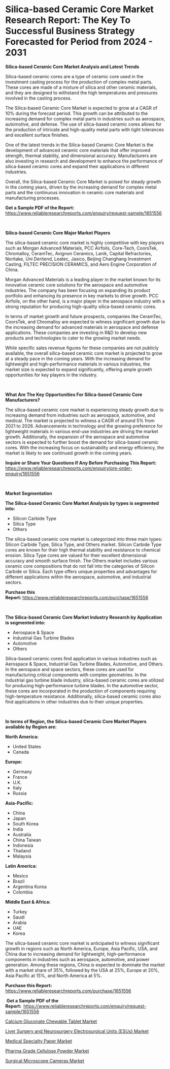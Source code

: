 <p><h1>Silica-based Ceramic Core Market Research Report: The Key To Successful Business Strategy Forecasted for Period from 2024 - 2031</h1></p><p><strong>Silica-based Ceramic Core Market Analysis and Latest Trends</strong></p>
<p><p>Silica-based ceramic cores are a type of ceramic core used in the investment casting process for the production of complex metal parts. These cores are made of a mixture of silica and other ceramic materials, and they are designed to withstand the high temperatures and pressures involved in the casting process.</p><p>The Silica-based Ceramic Core Market is expected to grow at a CAGR of 10% during the forecast period. This growth can be attributed to the increasing demand for complex metal parts in industries such as aerospace, automotive, and defense. The use of silica-based ceramic cores allows for the production of intricate and high-quality metal parts with tight tolerances and excellent surface finishes.</p><p>One of the latest trends in the Silica-based Ceramic Core Market is the development of advanced ceramic core materials that offer improved strength, thermal stability, and dimensional accuracy. Manufacturers are also investing in research and development to enhance the performance of silica-based ceramic cores and expand their applications in different industries.</p><p>Overall, the Silica-based Ceramic Core Market is poised for steady growth in the coming years, driven by the increasing demand for complex metal parts and the continuous innovation in ceramic core materials and manufacturing processes.</p></p>
<p><strong>Get a Sample PDF of the Report:&nbsp;</strong> <a href="https://www.reliableresearchreports.com/enquiry/request-sample/1651556">https://www.reliableresearchreports.com/enquiry/request-sample/1651556</a></p>
<p>&nbsp;</p>
<p><strong>Silica-based Ceramic Core Major Market Players</strong></p>
<p><p>The silica-based ceramic core market is highly competitive with key players such as Morgan Advanced Materials, PCC Airfoils, Core-Tech, CoorsTek, Chromalloy, CeramTec, Avignon Ceramics, Lanik, Capital Refractories, Noritake, Uni Deritend, Leatec, Jasico, Beijing Changhang Investment Casting, FILTEC PRECISION CERAMICS, and Aero Engine Corporation of China.</p><p>Morgan Advanced Materials is a leading player in the market known for its innovative ceramic core solutions for the aerospace and automotive industries. The company has been focusing on expanding its product portfolio and enhancing its presence in key markets to drive growth. PCC Airfoils, on the other hand, is a major player in the aerospace industry with a strong reputation for producing high-quality silica-based ceramic cores.</p><p>In terms of market growth and future prospects, companies like CeramTec, CoorsTek, and Chromalloy are expected to witness significant growth due to the increasing demand for advanced materials in aerospace and defense applications. These companies are investing in R&D to develop new products and technologies to cater to the growing market needs.</p><p>While specific sales revenue figures for these companies are not publicly available, the overall silica-based ceramic core market is projected to grow at a steady pace in the coming years. With the increasing demand for lightweight and high-performance materials in various industries, the market size is expected to expand significantly, offering ample growth opportunities for key players in the industry.</p></p>
<p>&nbsp;</p>
<p><strong>What Are The Key Opportunities For Silica-based Ceramic Core Manufacturers?</strong></p>
<p><p>The silica-based ceramic core market is experiencing steady growth due to increasing demand from industries such as aerospace, automotive, and medical. The market is projected to witness a CAGR of around 5% from 2021 to 2026. Advancements in technology and the growing preference for lightweight materials in various end-use industries are driving the market growth. Additionally, the expansion of the aerospace and automotive sectors is expected to further boost the demand for silica-based ceramic cores. With the increasing focus on sustainability and energy efficiency, the market is likely to see continued growth in the coming years.</p></p>
<p><strong>Inquire or Share Your Questions If Any Before Purchasing This Report:</strong> <a href="https://www.reliableresearchreports.com/enquiry/pre-order-enquiry/1651556">https://www.reliableresearchreports.com/enquiry/pre-order-enquiry/1651556</a></p>
<p>&nbsp;</p>
<p><strong>Market Segmentation</strong></p>
<p><strong>The Silica-based Ceramic Core Market Analysis by types is segmented into:</strong></p>
<p><ul><li>Silicon Carbide Type</li><li>Silica Type</li><li>Others</li></ul></p>
<p><p>The silica-based ceramic core market is categorized into three main types: Silicon Carbide Type, Silica Type, and Others market. Silicon Carbide Type cores are known for their high thermal stability and resistance to chemical erosion. Silica Type cores are valued for their excellent dimensional accuracy and smooth surface finish. The Others market includes various ceramic core compositions that do not fall into the categories of Silicon Carbide or Silica. Each type offers unique properties and advantages for different applications within the aerospace, automotive, and industrial sectors.</p></p>
<p><strong>Purchase this Report:&nbsp;</strong><a href="https://www.reliableresearchreports.com/purchase/1651556">https://www.reliableresearchreports.com/purchase/1651556</a></p>
<p>&nbsp;</p>
<p><strong>The Silica-based Ceramic Core Market Industry Research by Application is segmented into:</strong></p>
<p><ul><li>Aerospace & Space</li><li>Industrial Gas Turbine Blades</li><li>Automotive</li><li>Others</li></ul></p>
<p><p>Silica-based ceramic cores find application in various industries such as Aerospace & Space, Industrial Gas Turbine Blades, Automotive, and Others. In the aerospace and space sectors, these cores are used for manufacturing critical components with complex geometries. In the industrial gas turbine blade industry, silica-based ceramic cores are utilized for producing high-performance turbine blades. In the automotive sector, these cores are incorporated in the production of components requiring high-temperature resistance. Additionally, silica-based ceramic cores also find applications in other industries due to their unique properties.</p></p>
<p>&nbsp;</p>
<p><strong>In terms of Region, the Silica-based Ceramic Core Market Players available by Region are:</strong></p>
<p>
    <p> <strong> North America: </strong>
        <ul>
            <li>United States</li>
            <li>Canada</li>
        </ul>
        </p> 
    <p> <strong> Europe: </strong>
        <ul>
            <li>Germany</li>
            <li>France</li>
            <li>U.K.</li>
            <li>Italy</li>
            <li>Russia</li>
        </ul>
        </p> 
    <p> <strong> Asia-Pacific: </strong>
        <ul>
            <li>China</li>
            <li>Japan</li>
            <li>South Korea</li>
            <li>India</li>
            <li>Australia</li>
            <li>China Taiwan</li>
            <li>Indonesia</li>
            <li>Thailand</li>
            <li>Malaysia</li>
        </ul>
        </p> 
    <p> <strong> Latin America: </strong>
        <ul>
            <li>Mexico</li>
            <li>Brazil</li>
            <li>Argentina Korea</li>
            <li>Colombia</li>
        </ul>
        </p> 
    <p> <strong> Middle East & Africa: </strong>
        <ul>
            <li>Turkey</li>
            <li>Saudi</li>
            <li>Arabia</li>
            <li>UAE</li>
            <li>Korea</li>
        </ul>
    </p>
    </p>
<p><p>The silica-based ceramic core market is anticipated to witness significant growth in regions such as North America, Europe, Asia Pacific, USA, and China due to increasing demand for lightweight, high-performance components in industries such as aerospace, automotive, and power generation. Among these regions, China is expected to dominate the market with a market share of 35%, followed by the USA at 25%, Europe at 20%, Asia Pacific at 15%, and North America at 5%.</p></p>
<p><strong>Purchase this Report: </strong><a href="https://www.reliableresearchreports.com/purchase/1651556">https://www.reliableresearchreports.com/purchase/1651556</a></p>
<p>&nbsp;<strong>Get a Sample PDF of the Report:&nbsp;&nbsp;</strong><a href="https://www.reliableresearchreports.com/enquiry/request-sample/1651556">https://www.reliableresearchreports.com/enquiry/request-sample/1651556</a></p>
<p><strong></strong></p>
<p><p><a href="https://github.com/mharielmesa/Market-Research-Report-List-1/blob/main/calcium-gluconate-chewable-tablet-market.md">Calcium Gluconate Chewable Tablet Market</a></p><p><a href="https://medium.com/@charityrice25/liver-surgery-and-neurosurgery-electrosurgical-units-esus-market-the-key-to-successful-business-e29a16e2d88b">Liver Surgery and Neurosurgery Electrosurgical Units (ESUs) Market</a></p><p><a href="https://medium.com/@charityrice25/medical-specialty-paper-market-comprehensive-assessment-by-type-application-and-geography-cd29a4e0f5f9">Medical Specialty Paper Market</a></p><p><a href="https://github.com/suaretopek9/Market-Research-Report-List-1/blob/main/pharma-grade-cellulose-powder-market.md">Pharma Grade Cellulose Powder Market</a></p><p><a href="https://medium.com/@charityrice25/surgical-microscope-cameras-market-furnishes-information-on-market-share-market-trends-and-market-f9bc17d35594">Surgical Microscope Cameras Market</a></p></p>